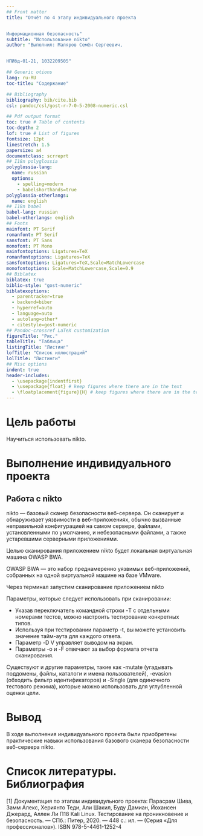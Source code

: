 ```yaml
---
## Front matter
title: "Отчёт по 4 этапу индивидуального проекта


Информационная безопасность"
subtitle: "Использование nikto"
author: "Выполнил: Маляров Семён Сергеевич, 


НПИбд-01-21, 1032209505"

## Generic otions
lang: ru-RU
toc-title: "Содержание"

## Bibliography
bibliography: bib/cite.bib
csl: pandoc/csl/gost-r-7-0-5-2008-numeric.csl

## Pdf output format
toc: true # Table of contents
toc-depth: 2
lof: true # List of figures
fontsize: 12pt
linestretch: 1.5
papersize: a4
documentclass: scrreprt
## I18n polyglossia
polyglossia-lang:
  name: russian
  options:
	- spelling=modern
	- babelshorthands=true
polyglossia-otherlangs:
  name: english
## I18n babel
babel-lang: russian
babel-otherlangs: english
## Fonts
mainfont: PT Serif
romanfont: PT Serif
sansfont: PT Sans
monofont: PT Mono
mainfontoptions: Ligatures=TeX
romanfontoptions: Ligatures=TeX
sansfontoptions: Ligatures=TeX,Scale=MatchLowercase
monofontoptions: Scale=MatchLowercase,Scale=0.9
## Biblatex
biblatex: true
biblio-style: "gost-numeric"
biblatexoptions:
  - parentracker=true
  - backend=biber
  - hyperref=auto
  - language=auto
  - autolang=other*
  - citestyle=gost-numeric
## Pandoc-crossref LaTeX customization
figureTitle: "Рис."
tableTitle: "Таблица"
listingTitle: "Листинг"
lofTitle: "Список иллюстраций"
lolTitle: "Листинги"
## Misc options
indent: true
header-includes:
  - \usepackage{indentfirst}
  - \usepackage{float} # keep figures where there are in the text
  - \floatplacement{figure}{H} # keep figures where there are in the text
---
```


# Цель работы

Научиться использовать nikto.


# Выполнение индивидуального проекта

## Работа с nikto

nikto — базовый сканер безопасности веб-сервера. Он сканирует и обнаруживает уязвимости в веб-приложениях, 
обычно вызванные неправильной конфигурацией на самом сервере, файлами, установленными по умолчанию, и небезопасными 
файлами, а также устаревшими серверными приложениями.

Целью сканирования приложением nikto будет локальная виртуальная машина OWASP BWA. 

OWASP BWA — это набор преднамеренно уязвимых веб-приложений, собранных на одной виртуальной машине на базе VMware.


Через терминал запустим сканирование приложением nikto


Параметры, которые следует использовать при сканировании:

- Указав переключатель командной строки -T с отдельными номерами тестов,
можно настроить тестирование конкретных типов.
- Используя при тестировании параметр -t, вы можете установить значение
тайм-аута для каждого ответа.
- Параметр -D V управляет выводом на экран.
- Параметры -o и -F отвечают за выбор формата отчета сканирования.


Существуют и другие параметры, такие как -mutate (угадывать поддомены, файлы, каталоги и имена пользователей), 
-evasion (обходить фильтр идентификаторов) и -Single (для одиночного тестового режима), которые можно использовать 
для углубленной оценки цели.

# Вывод

В ходе выполнения индивидуального проекта были приобретены практические навыки использования базового сканера 
безопасности веб-сервера nikto.

# Список литературы. Библиография

[1] Документация по этапам индивидульного проекта:  Парасрам Шива, Замм Алекс, Хериянто Теди, Али Шакил, Буду Дамиан, 
Йохансен Джерард, Аллен Ли П18 Kali Linux. Тестирование на проникновение и безопасность. — СПб.: Питер, 2020. — 448 с.: 
ил. — (Серия «Для профессионалов»). ISBN 978-5-4461-1252-4

